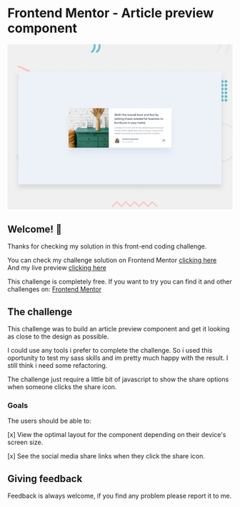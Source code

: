 # Frontend Mentor - Article preview component

![Design preview for the Article preview component coding challenge](./design/desktop-preview.jpg)

## Welcome! 👋

Thanks for checking my solution in this front-end coding challenge.

You can check my challenge solution on Frontend Mentor [clicking here](https://www.frontendmentor.io/solutions/mobile-first-layout-using-sass-Gjav4fsYO) <br/>
And my live preview [clicking here](https://frontendmentor-article-preview-component-orpin.vercel.app/)

This challenge is completely free. If you want to try you can find it and other challenges on: [Frontend Mentor](https://www.frontendmentor.io)

## The challenge

This challenge was to build an article preview component and get it looking as close to the design as possible.

I could use any tools i prefer to complete the challenge. So i used this oportunity to test my sass skills and im pretty much happy with the result. I still think i need some refactoring.

The challenge just require a little bit of javascript to show the share options when someone clicks the share icon.

### Goals
The users should be able to:

[x] View the optimal layout for the component depending on their device's screen size.

[x] See the social media share links when they click the share icon.

## Giving feedback

Feedback is always welcome, if you find any problem please report it to me.
